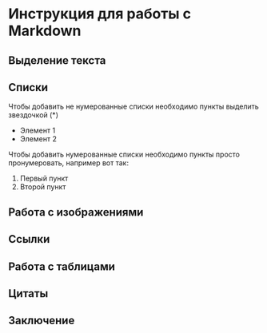 # Инструкция для работы с Markdown

## Выделение текста

## Списки

Чтобы добавить не нумерованные списки необходимо пункты выделить звездочкой (*)

* Элемент 1
* Элемент 2

Чтобы добавить  нумерованные списки необходимо пункты просто пронумеровать, например вот так:
1. Первый пункт
2. Второй пункт

## Работа с изображениями

## Ссылки 

## Работа с таблицами

## Цитаты 

## Заключение